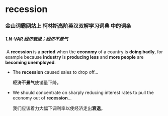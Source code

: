 # recession

### 金山词霸网站上 柯林斯高阶英汉双解学习词典 中的词条

##### 1.N-VAR  经济衰退；经济不景气

​	A **recession** is a **period** when the **economy** of a country is **doing badly**, for example because **industry** is **producing less** and **more people** are **becoming unemployed**.

- The **recession** caused sales to drop off...

  **经济不景气**使销量下降。

- We should concentrate on sharply reducing interest rates to pull the economy out of **recession**...

  我们应该着力大幅下调利率以使经济走出**衰退**。